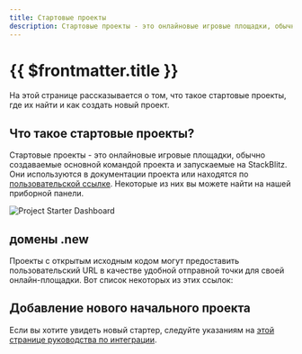 ```yaml
---
title: Стартовые проекты
description: Стартовые проекты - это онлайновые игровые площадки, обычно создаваемые основной командой проекта и запускаемые на StackBlitz.
---
```


<script setup lang="ts">
import StarterGrid from '@theme/components/StarterGrid.vue';
import { dotNewLinks } from './starters';
</script>

# {{ $frontmatter.title }}

На этой странице рассказывается о том, что такое стартовые проекты, где их найти и как создать новый проект.

## Что такое стартовые проекты?

Стартовые проекты - это онлайновые игровые площадки, обычно создаваемые основной командой проекта и запускаемые на StackBlitz. Они используются в документации проекта или находятся по [пользовательской ссылке](#new-domains). Некоторые из них вы можете найти на нашей приборной панели.

![Project Starter Dashboard](./assets/project-starters.png)

## домены .new

Проекты с открытым исходным кодом могут предоставить пользовательский URL в качестве удобной отправной точки для своей онлайн-площадки. Вот список некоторых из этих ссылок:

<StarterGrid :links="dotNewLinks" />

## Добавление нового начального проекта

Если вы хотите увидеть новый стартер, следуйте указаниям на [этой странице руководства по интеграции](/guides/integration/open-from-github#set-up-the-main-starter-url).
